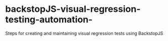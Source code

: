 # backstopJS-visual-regression-testing-automation-
Steps for creating and maintaining visual regression tests using BackstopJS
